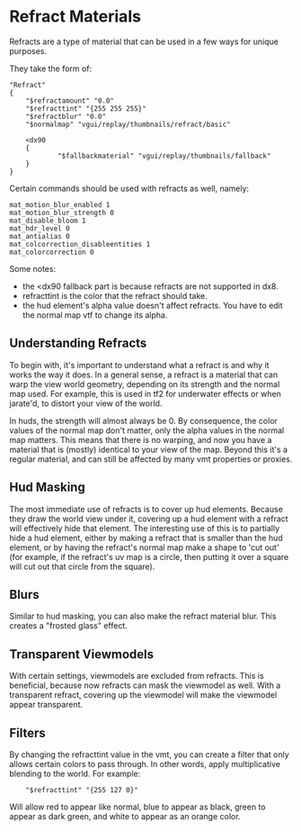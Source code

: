 # Refract Materials

Refracts are a type of material that can be used in a few ways for unique purposes.

They take the form of:
```
"Refract"
{
	"$refractamount" "0.0"
	"$refracttint" "{255 255 255}"
	"$refractblur" "0.0"
	"$normalmap" "vgui/replay/thumbnails/refract/basic"
	
	<dx90
	{
		 	"$fallbackmaterial" "vgui/replay/thumbnails/fallback"
	}
}
```

Certain commands should be used with refracts as well, namely:
```
mat_motion_blur_enabled 1
mat_motion_blur_strength 0
mat_disable_bloom 1
mat_hdr_level 0
mat_antialias 0
mat_colcorrection_disableentities 1
mat_colorcorrection 0
```

Some notes:
* the <dx90 fallback part is because refracts are not supported in dx8.
* refracttint is the color that the refract should take.
* the hud element's alpha value doesn't affect refracts. You have to edit the normal map vtf to change its alpha.

## Understanding Refracts

To begin with, it's important to understand what a refract is and why it works the way it does. In a general sense, a refract is a material that can warp the view world geometry, depending on its strength and the normal map used. For example, this is used in tf2 for underwater effects or when jarate'd, to distort your view of the world.

In huds, the strength will almost always be 0. By consequence, the color values of the normal map don't matter, only the alpha values in the normal map matters. This means that there is no warping, and now you have a material that is (mostly) identical to your view of the map. Beyond this it's a regular material, and can still be affected by many vmt properties or proxies.

## Hud Masking

The most immediate use of refracts is to cover up hud elements. Because they draw the world view under it, covering up a hud element with a refract will effectively hide that element. The interesting use of this is to partially hide a hud element, either by making a refract that is smaller than the hud element, or by having the refract's normal map make a shape to 'cut out' (for example, if the refract's uv map is a circle, then putting it over a square will cut out that circle from the square).

## Blurs

Similar to hud masking, you can also make the refract material blur. This creates a "frosted glass" effect.

## Transparent Viewmodels

With certain settings, viewmodels are excluded from refracts. This is beneficial, because now refracts can mask the viewmodel as well. With a transparent refract, covering up the viewmodel will make the viewmodel appear transparent.

## Filters

By changing the refracttint value in the vmt, you can create a filter that only allows certain colors to pass through. In other words, apply multiplicative blending to the world. For example:
```
	"$refracttint" "{255 127 0}"
```
Will allow red to appear like normal, blue to appear as black, green to appear as dark green, and white to appear as an orange color.